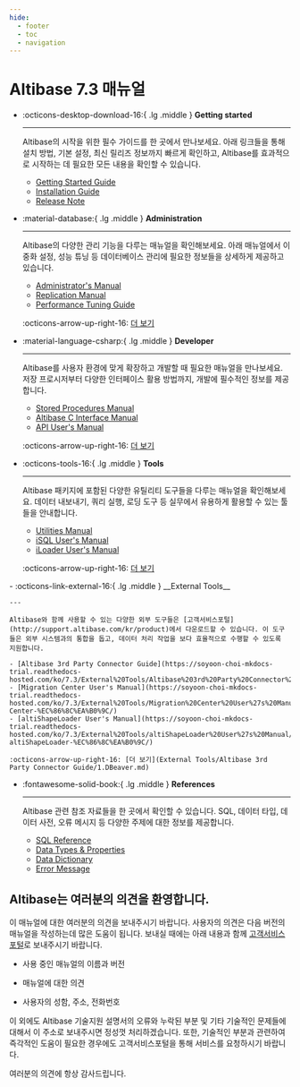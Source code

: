 ```yaml
---
hide:
  - footer
  - toc
  - navigation
---
```

# Altibase 7.3 매뉴얼

<div class="grid cards" markdown>

-   :octicons-desktop-download-16:{ .lg .middle } __Getting started__

    ---

    Altibase의 시작을 위한 필수 가이드를 한 곳에서 만나보세요. 아래 링크들을 통해 설치 방법, 기본 설정, 최신 릴리즈 정보까지 빠르게 확인하고, Altibase를 효과적으로 시작하는 데 필요한 모든 내용을 확인할 수 있습니다.

    - [Getting Started Guide](Admin/Getting%20Started%20Guide/1.Altibase-설치.md)
    - [Installation Guide](Admin/Installation%20Guide/1.Altibase-패키지-인스톨러.md)
    - [Release Note](https://github.com/ALTIBASE/Documents/blob/master/ReleaseNotes/kor/Altibase_7_3_0_0_1_Release_Notes.md)

-   :material-database:{ .lg .middle } __Administration__

    ---

    Altibase의 다양한 관리 기능을 다루는 매뉴얼을 확인해보세요. 아래 매뉴얼에서 이중화 설정, 성능 튜닝 등 데이터베이스 관리에 필요한 정보들을 상세하게 제공하고 있습니다.

    - [Administrator's Manual](Admin/Administrator's%20Manual/1.Altibase-소개.md)
    - [Replication Manual](Admin/Replication%20Manual/1.이중화-개요.md)
    - [Performance Tuning Guide](Admin/Performance%20Tuning%20Guide/1.성능-튜닝-소개.md)
    
    :octicons-arrow-up-right-16: [더 보기](Admin/Administrator's%20Manual/0.서문.md)<br>
    
</div>

<div class="grid cards" markdown>

-   :material-language-csharp:{ .lg .middle } __Developer__

    ---

    Altibase를 사용자 환경에 맞게 확장하고 개발할 때 필요한 매뉴얼을 만나보세요. 저장 프로시저부터 다양한 인터페이스 활용 방법까지, 개발에 필수적인 정보를 제공합니다.

    - [Stored Procedures Manual](Developer/Stored%20Procedures%20Manual/1.저장-프로시저.md)
    - [Altibase C Interface Manual](Developer/Altibase%20C%20Interface%20Manual/1.Altibase-C-인터페이스-소개.md)
    - [API User's Manual](Developer/API%20User's%20Manual/1.PHP-Interface.md)
    
    :octicons-arrow-up-right-16: [더 보기](Developer/Altibase%20C%20Interface%20Manual/1.Altibase-C-인터페이스-소개.md)
    
-   :octicons-tools-16:{ .lg .middle } __Tools__

    ---

    Altibase 패키지에 포함된 다양한 유틸리티 도구들을 다루는 매뉴얼을 확인해보세요. 데이터 내보내기, 쿼리 실행, 로딩 도구 등 실무에서 유용하게 활용할 수 있는 툴들을 안내합니다.

    - [Utilities Manual](Tools/Utilities%20Manual/1.aexport.md)
    - [iSQL User's Manual](Tools/iSQL%20User's%20Manual/1.iSQL-이용방법.md)
    - [iLoader User's Manual](Tools/iLoader%20User's%20Manual/1.iLoader-개요.md)
    
    :octicons-arrow-up-right-16: [더 보기](Tools/Adapter%20for%20JDBC%20User's%20Manual/1.소개.md)
    
</div>

<div class="grid cards" markdown>
-   :octicons-link-external-16:{ .lg .middle } __External Tools__

    ---

    Altibase와 함께 사용할 수 있는 다양한 외부 도구들은 [고객서비스포털](http://support.altibase.com/kr/product)에서 다운로드할 수 있습니다. 이 도구들은 외부 시스템과의 통합을 돕고, 데이터 처리 작업을 보다 효율적으로 수행할 수 있도록 지원합니다.

    - [Altibase 3rd Party Connector Guide](https://soyoon-choi-mkdocs-trial.readthedocs-hosted.com/ko/7.3/External%20Tools/Altibase%203rd%20Party%20Connector%20Guide/1.DBeaver/)
    - [Migration Center User's Manual](https://soyoon-choi-mkdocs-trial.readthedocs-hosted.com/ko/7.3/External%20Tools/Migration%20Center%20User%27s%20Manual/1.Migration-Center-%EC%86%8C%EA%B0%9C/)
    - [altiShapeLoader User's Manual](https://soyoon-choi-mkdocs-trial.readthedocs-hosted.com/ko/7.3/External%20Tools/altiShapeLoader%20User%27s%20Manual/1.-altiShapeLoader-%EC%86%8C%EA%B0%9C/)
    
    :octicons-arrow-up-right-16: [더 보기](External Tools/Altibase 3rd Party Connector Guide/1.DBeaver.md)

-   :fontawesome-solid-book:{ .lg .middle } __References__

    ---

    Altibase 관련 참조 자료들을 한 곳에서 확인할 수 있습니다. SQL, 데이터 타입, 데이터 사전, 오류 메시지 등 다양한 주제에 대한 정보를 제공합니다.

    - [SQL Reference](https://soyoon-choi-mkdocs-trial.readthedocs-hosted.com/ko/7.3/Developer/SQL%20Reference/1.Altibase-SQL-%EC%86%8C%EA%B0%9C/)
    - [Data Types & Properties](https://soyoon-choi-mkdocs-trial.readthedocs-hosted.com/ko/7.3/Admin/General_Reference-1.Data%20Types%20%26%20Altibase%20Properties/0.%20%EC%84%9C%EB%AC%B8/)
    - [Data Dictionary](https://soyoon-choi-mkdocs-trial.readthedocs-hosted.com/ko/7.3/Admin/General_Reference-2.The%20Data%20Dictionary/0.%EC%84%9C%EB%AC%B8/)
    - [Error Message](https://soyoon-choi-mkdocs-trial.readthedocs-hosted.com/ko/7.3/Admin/Error%20Message%20Reference/1.ID-Error-Code/)

</div>

## Altibase는 여러분의 의견을 환영합니다.

이 매뉴얼에 대한 여러분의 의견을 보내주시기 바랍니다. 사용자의 의견은 다음 버전의 매뉴얼을 작성하는데 많은 도움이 됩니다. 보내실 때에는 아래 내용과 함께 [고객서비스포털](http://support.altibase.com/kr/)로 보내주시기 바랍니다.

-   사용 중인 매뉴얼의 이름과 버전

-   매뉴얼에 대한 의견

-   사용자의 성함, 주소, 전화번호

이 외에도 Altibase 기술지원 설명서의 오류와 누락된 부분 및 기타 기술적인 문제들에 대해서 이 주소로 보내주시면 정성껏 처리하겠습니다. 또한, 기술적인 부분과 관련하여 즉각적인 도움이 필요한 경우에도 고객서비스포털을 통해 서비스를 요청하시기 바랍니다.

여러분의 의견에 항상 감사드립니다.